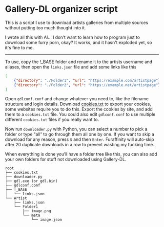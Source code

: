 # Gallery-DL organizer script
This is a script I use to download artists galleries from multiple sources without putting too much thought into it.

I wrote all this with AI... I don't want to learn how to program just to download some furry porn, okay? It works, and it hasn't exploded yet, so it's fine to me.

---

To use, copy the !_BASE folder and rename it to the artists username and aliases, then open the `links.json` file and add some links like this
```json
[
    {"directory": "./Folder1", "url": "https://example.com/artistpage"},
    {"directory": "./Folder2", "url": "https://example.net/artistpage"}
]
```
Open `gdlconf.conf` and change whatever you need to, like the filename structure and login details. Download [cookies.txt](https://github.com/hrdl-github/cookies-txt) to export your cookies, some websites require you to do this. Export the cookies by site, and add them to a `cookies.txt` file. You could also edit `gdlconf.conf` to use multiple different `cookies.txt` files if you really want to.

Now run `downloader.py` with Python, you can select a number to pick a folder or type "all" to go through them all one by one. If you want to skip a download for any reason, press `S` and then `Enter`. Furaffinity will auto-skip after 20 duplicate downloads in a row to prevent wasting my fucking time.

When everything is done you'll have a folder tree like this, you can also add your own folders for stuff not downloaded using Gallery-DL.
```
root
├── cookies.txt
├── downloader.py
├── gdl.exe (or gdl.bin)
├── gdlconf.conf
├── !_BASE
│   └── links.json
└── Artist
    ├── links.json
    └── Folder1
        ├── image.png
        └── meta
            └── image.json
```

